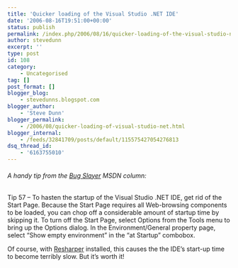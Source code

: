```yaml
---
title: 'Quicker loading of the Visual Studio .NET IDE'
date: '2006-08-16T19:51:00+00:00'
status: publish
permalink: /index.php/2006/08/16/quicker-loading-of-the-visual-studio-net-ide
author: stevedunn
excerpt: ''
type: post
id: 108
category:
    - Uncategorised
tag: []
post_format: []
blogger_blog:
    - stevedunns.blogspot.com
blogger_author:
    - 'Steve Dunn'
blogger_permalink:
    - /2006/08/quicker-loading-of-visual-studio-net.html
blogger_internal:
    - /feeds/32841709/posts/default/115575427054276813
dsq_thread_id:
    - '6163755010'
---
```

###### A handy tip from the [Bug Slayer](http://msdn.microsoft.com/msdnmag/issues/03/11/Bugslayer/) MSDN column: 

Tip 57 – To hasten the startup of the Visual Studio .NET IDE, get rid of the Start Page. Because the Start Page requires all Web-browsing components to be loaded, you can chop off a considerable amount of startup time by skipping it. To turn off the Start Page, select Options from the Tools menu to bring up the Options dialog. In the Environment/General property page, select “Show empty environment” in the “at Startup” combobox.

Of course, with [Resharper](http://www.jetbrains.com/resharper/) installed, this causes the the IDE’s start-up time to become terribly slow. But it’s worth it!